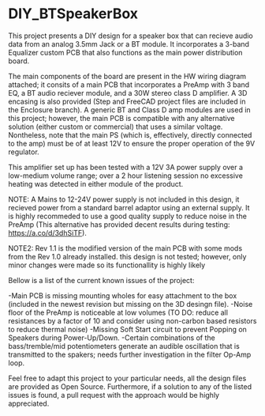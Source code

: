 # DIY_BTSpeakerBox
This project presents a DIY design for a speaker box that can recieve audio data from an analog 3.5mm Jack or a BT module. It incorporates a 3-band Equalizer custom PCB that also functions as the main power distribution board.


The main components of the board are present in the HW wiring diagram attached; it consits of a main PCB that incorporates a PreAmp with 3 band EQ, a BT audio reciever module, and a 30W stereo class D amplifier. A 3D encasing is also provided (Step and FreeCAD project files are included in the Enclosure branch). A generic BT and Class D amp modules are used in this project; however, the main PCB is compatible with any alternative solution (either custom or commercial) that uses a similar voltage. Nontheless, note that the main PS (which is, effectively, directly connected to the amp) must be of at least 12V to ensure the proper operation of the 9V regulator.

This amplifier set up has been tested with a 12V 3A power supply over a low-medium volume range; over a 2 hour listening session no excessive heating was detected in either module of the product.

NOTE: A Mains to 12-24V power supply is not included in this design, it recieved power from a standard barrel adaptor using an external supply. It is highly recommeded to use a good quality supply to reduce noise in the PreAmp (This alternative has provided decent results during testing: https://a.co/d/3dhSiTF).

NOTE2: Rev 1.1 is the modified version of the main PCB with some mods from the Rev 1.0 already installed. this design is not tested; however, only minor changes were made so its functionallity is highly likely


Bellow is a list of the current known issues of the project:

-Main PCB is missing mounting wholes for easy attachment to the box (included in the newest revision but missing on the 3D desingn file).
-Noise floor of the PreAmp is noticeable at low volumes (TO DO: reduce all resistances by a factor of 10 and consider using non-carbon based resistors to reduce thermal noise)
-Missing Soft Start circuit to prevent Popping on Speakers during Power-Up/Down.
-Certain combinations of the bass/tremble/mid potentiometers generate an audible oscillation that is transmitted to the spakers; needs further investigation in the filter Op-Amp loop.


Feel free to adapt this project to your particular needs, all the design files are provided as Open Source. Furthermore, if a solution to any of the listed issues is found, a pull request with the approach would be highly appreciated.
